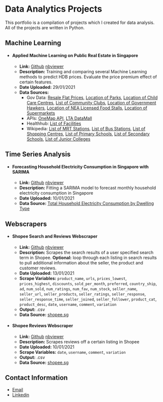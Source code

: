 # Data Analytics Projects

This portfolio is a compilation of projects which I created for data analysis. All of the projects are written in Python.

## Machine Learning

- #### **Applied Machine Learning on Public Real Estate in Singapore**
  - **Link:** [Github](timeseries/forecasting_household_electricity_SARIMA.ipynb) [nbviewer](https://nbviewer.jupyter.org/github/zachary-tang/Data-Analytics-Projects/blob/main/timeseries/forecasting_household_electricity_SARIMA.ipynb)
  - **Description:** Training and comparing several Machine Learning methods to predict HDB prices. Evaluate the price premium effect of certain features.
  - **Date Uploaded:** 29/01/2021
  - **Data Sources:**
    - Gov Data: [Resale Flat Prices](https://data.gov.sg/dataset/resale-flat-prices), [Location of Parks](https://data.gov.sg/dataset/parks), [Location of Child Care Centres](https://data.gov.sg/dataset/listing-of-centres), [List of Community Clubs](https://data.gov.sg/dataset/community-clubs), [Location of Government Hawkers](https://data.gov.sg/dataset/list-of-government-markets-hawker-centres), [Location of NEA Licensed Food Stalls](https://data.gov.sg/dataset/list-of-nea-licensed-eating-establishments-with-grades-demerit-points-and-suspension-history), [Location of Supermarkets](https://data.gov.sg/dataset/listing-of-licensed-supermarkets)
    - APIs: [OneMap API](https://docs.onemap.sg), [LTA DataMall](https://datamall.lta.gov.sg/content/datamall/en.html)
    - Healthhub: [List of Facilities](https://www.healthhub.sg/directory/clinics-and-polyclinics)
    - Wikipedia: [List of MRT Stations](https://en.wikipedia.org/wiki/List_of_Singapore_MRT_stations), [List of Bus Stations](https://en.wikipedia.org/wiki/List_of_bus_stations_in_Singapore), [List of Shopping Centres](https://en.wikipedia.org/wiki/List_of_shopping_malls_in_Singapore), [List of Primary Schools](https://en.wikipedia.org/wiki/List_of_primary_schools_in_Singapore), [List of Secondary Schools](https://en.wikipedia.org/wiki/List_of_primary_schools_in_Singapore), [List of Junior Colleges](https://en.wikipedia.org/wiki/Category:Junior_colleges_in_Singapore)

## Time Series Analysis

- #### **Forecasting Household Electricity Consumption in Singapore with SARIMA**
  - **Link:** [Github](timeseries/forecasting_household_electricity_SARIMA.ipynb) [nbviewer](https://nbviewer.jupyter.org/github/zachary-tang/Data-Analytics-Projects/blob/main/timeseries/forecasting_household_electricity_SARIMA.ipynb)
  - **Description:** Fitting a SARIMA model to forecast monthly household electricity consumption in Singapore
  - **Date Uploaded:** 10/01/2021
  - **Data Source:** [Total Household Electricity Consumption by Dwelling Type](https://data.gov.sg/dataset/total-household-electricity-consumption-by-dwelling-type)

## Webscrapers
  
- #### **Shopee Search and Reviews Webscraper**
  - **Link:** [Github](webscrapers/webscraper_shopee_search_and_reviews.ipynb) [nbviewer](https://nbviewer.jupyter.org/github/zachary-tang/Data-Analytics-Projects/blob/main/webscrapers/webscraper_shopee_search_and_reviews.ipynb)
  - **Description:** Scrapes the search results of a user specified search term in Shopee. **Optional:** loop through each listing in search results to pull additional information about the seller, the product and customer reviews.
  - **Date Uploaded:** 13/01/2021
  - **Scrape Variables:** ``product_name``, ``urls``, ``prices_lowest``, ``prices_highest``, ``discounts``, ``sold_per_month``, ``preferred``, ``country_ship``, ``ad``, ``num_sold``, ``num_ratings``, ``num_fav``, ``num_stock``, ``seller_name``, ``seller_url``, ``seller_products``, ``seller_ratings``, ``seller_response``, ``seller_response_time``, ``seller_joined``, ``seller_follower``, ``product_cat``, ``product_desc``, ``date``, ``username``, ``comment``, ``variation``
  - **Output:** .csv
  - **Data Source:** [shopee.sg](https://www.shopee.sg)
  
- #### **Shopee Reviews Webscraper**
  - **Link:** [Github](webscrapers/webscraper_shopee_reviews.ipynb) [nbviewer](https://nbviewer.jupyter.org/github/zachary-tang/Data-Analytics-Projects/blob/main/webscrapers/webscraper_shopee_reviews.ipynb)
  - **Description:** Scrapes reviews off a certain listing in Shopee
  - **Date Uploaded:** 10/01/2021
  - **Scrape Variables:** ``date``, ``username``, ``comment``, ``variation``
  - **Output:** .csv
  - **Data Source:** [shopee.sg](https://www.shopee.sg)
  
## Contact Information

- [Email](mailto:zacharytangjiaying@gmail.com)
- [Linkedin](https://www.linkedin.com/in/zacharytang/)
